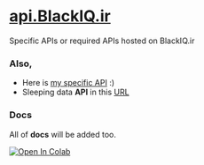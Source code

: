 # [api.BlackIQ.ir](https://api.BlackIQ.ir)

Specific APIs or required APIs hosted on BlackIQ.ir

### Also,

- Here is [my specific API](https://api.blackiq.ir/amir/main.json) :)
- Sleeping data **API** in this [URL](https://api.blackiq.ir/sleep/main.json)

### Docs

All of **docs** will be added too.

[![Open In Colab](https://colab.research.google.com/assets/colab-badge.svg)](https://colab.research.google.com/github/BlackIQ/api.BlackIQ.ir/blob/main/src/sleep.ipynb)
